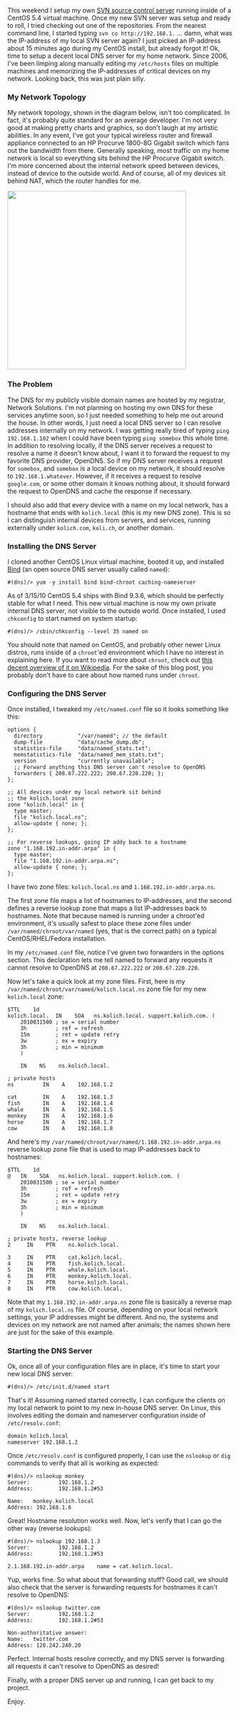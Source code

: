This weekend I setup my own [SVN source control server](howto-setting-up-your-own-svn-server-using-apache-and-mod-dav-svn) running inside of a CentOS 5.4 virtual machine.  Once my new SVN server was setup and ready to roll, I tried checking out one of the repositories.  From the nearest command line, I started typing `svn co http://192.168.1.` ... damn, what was the IP-address of my local SVN server again?  I just picked an IP-address about 15 minutes ago during my CentOS install, but already forgot it!  Ok, time to setup a decent local DNS server for my home network.  Since 2006, I've been limping along manually editing my `/etc/hosts` files on multiple machines and memorizing the IP-addresses of critical devices on my network.  Looking back, this was just plain silly.

### My Network Topology

My network topology, shown in the diagram below, isn't too complicated. In fact, it's probably quite standard for an average developer. I'm not very good at making pretty charts and graphics, so don't laugh at my artistic abilities. In any event, I've got your typical wireless router and firewall appliance connected to an HP Procurve 1800-8G Gigabit switch which fans out the bandwidth from there. Generally speaking, most traffic on my home network is local so everything sits behind the HP Procurve Gigabit switch. I'm more concerned about the internal network speed between devices, instead of device to the outside world. And of course, all of my devices sit behind NAT, which the router handles for me.

<img src="static/entries/howto-setting-up-your-own-local-dns-server/kolich.com-network-topology.png" width="400">

### The Problem

The DNS for my publicly visible domain names are hosted by my registrar, Network Solutions.  I'm not planning on hosting my own DNS for these services anytime soon, so I just needed something to help me out around the house.  In other words, I just need a local DNS server so I can resolve addresses internally on my network.  I was getting really tired of typing `ping 192.168.1.102` when I could have been typing `ping somebox` this whole time.  In addition to resolving locally, if the DNS server receives a request to resolve a name it doesn't know about, I want it to forward the request to my favorite DNS provider, OpenDNS.  So if my DNS server receives a request for `somebox`, and `somebox` is a local device on my network, it should resolve to `192.168.1.whatever`.  However, if it receives a request to resolve `google.com`, or some other domain it knows nothing about, it should forward the request to OpenDNS and cache the response if necessary.

I should also add that every device with a name on my local network, has a hostname that ends with `kolich.local` (this is my new DNS zone).  This is so I can distinguish internal devices from servers, and services, running externally under `kolich.com`, `koli.ch`, or another domain.

### Installing the DNS Server

I cloned another CentOS Linux virtual machine, booted it up, and installed [Bind](http://www.isc.org/software/bind) (an open source DNS server usually called `named`):

```
#(dns)/> yum -y install bind bind-chroot caching-nameserver
```

As of 3/15/10 CentOS 5.4 ships with Bind 9.3.6, which should be perfectly stable for what I need.  This new virtual machine is now my own private internal DNS server, not visible to the outside world.  Once installed, I used `chkconfig` to start named on system startup:

```
#(dns)/> /sbin/chkconfig --level 35 named on
```

You should note that named on CentOS, and probably other newer Linux distros, runs inside of a `chroot`'ed environment which I have no interest in explaining here.  If you want to read more about `chroot`, check out [this decent overview of it on Wikipedia](http://en.wikipedia.org/wiki/Chroot).  For the sake of this blog post, you probably don't have to care about how named runs under `chroot`.

### Configuring the DNS Server

Once installed, I tweaked my `/etc/named.conf` file so it looks something like this:

```
options {
  directory           "/var/named"; // the default
  dump-file           "data/cache_dump.db";
  statistics-file     "data/named_stats.txt";
  memstatistics-file  "data/named_mem_stats.txt";
  version             "currently unavailable";
  ;; Forward anything this DNS server can't resolve to OpenDNS
  forwarders { 208.67.222.222; 208.67.220.220; };
};

;; All devices under my local network sit behind
;; the kolich.local zone
zone "kolich.local" in {
  type master;
  file "kolich.local.ns";
  allow-update { none; };
};

;; For reverse lookups, going IP addy back to a hostname
zone "1.168.192.in-addr.arpa" in {
  type master;
  file "1.168.192.in-addr.arpa.ns";
  allow-update { none; };
};
```

I have two zone files: `kolich.local.ns` and `1.168.192.in-addr.arpa.ns`.

The first zone file maps a list of hostnames to IP-addresses, and the second defines a reverse lookup zone that maps a list IP-addresses back to hostnames.  Note that because named is running under a chroot'ed environment, it's usually safest to place these zone files under `/var/named/chroot/var/named` (yes, that is the correct path) on a typical CentOS/RHEL/Fedora installation.

In my `/etc/named.conf` file, notice I've given two forwarders in the options section.  This declaration lets me tell named to forward any requests it cannot resolve to OpenDNS at `208.67.222.222` or `208.67.220.220`.

Now let's take a quick look at my zone files.  First, here is my `/var/named/chroot/var/named/kolich.local.ns` zone file for my new `kolich.local` zone:

```
$TTL    1d
kolich.local.  IN    SOA   ns.kolich.local. support.kolich.com. (
    2010031500 ; se = serial number
    3h         ; ref = refresh
    15m        ; ret = update retry
    3w         ; ex = expiry
    3h         ; min = minimum
    )

    IN    NS    ns.kolich.local.

; private hosts
ns         IN    A    192.168.1.2

cat        IN    A    192.168.1.3
fish       IN    A    192.168.1.4
whale      IN    A    192.168.1.5
monkey     IN    A    192.168.1.6
horse      IN    A    192.168.1.7
cow        IN    A    192.168.1.8
```

And here's my `/var/named/chroot/var/named/1.168.192.in-addr.arpa.ns` reverse lookup zone file that is used to map IP-addresses back to hostnames:

```
$TTL    1d
@   IN    SOA   ns.kolich.local. support.kolich.com. (
    2010031500 ; se = serial number
    3h         ; ref = refresh
    15m        ; ret = update retry
    3w         ; ex = expiry
    3h         ; min = minimum
    )

    IN    NS    ns.kolich.local.

; private hosts, reverse lookup
2     IN    PTR    ns.kolich.local.

3     IN    PTR    cat.kolich.local.
4     IN    PTR    fish.kolich.local.
5     IN    PTR    whale.kolich.local.
6     IN    PTR    monkey.kolich.local.
7     IN    PTR    horse.kolich.local.
8     IN    PTR    cow.kolich.local.
```

Note that my `1.168.192.in-addr.arpa.ns` zone file is basically a reverse map of my `kolich.local.ns` file.  Of course, depending on your local network settings, your IP addresses might be different.  And no, the systems and devices on my network are not named after animals; the names shown here are just for the sake of this example.

### Starting the DNS Server

Ok, once all of your configuration files are in place, it's time to start your new local DNS server:

```
#(dns)/> /etc/init.d/named start
```

That's it!  Assuming named started correctly, I can configure the clients on my local network to point to my new in-house DNS server.  On Linux, this involves editing the domain and nameserver configuration inside of `/etc/resolv.conf`:

```
domain kolich.local
nameserver 192.168.1.2
```

Once `/etc/resolv.conf` is configured properly, I can use the `nslookup` or `dig` commands to verify that all is working as expected:

```
#(dns)/> nslookup monkey
Server:         192.168.1.2
Address:        192.168.1.2#53

Name:   monkey.kolich.local
Address: 192.168.1.6
```

Great!  Hostname resolution works well.  Now, let's verify that I can go the other way (reverse lookups):

```
#(dns)/> nslookup 192.168.1.3
Server:         192.168.1.2
Address:        192.168.1.2#53

2.1.168.192.in-addr.arpa    name = cat.kolich.local.
```

Yup, works fine.  So what about that forwarding stuff?  Good call, we should also check that the server is forwarding requests for hostnames it can't resolve to OpenDNS:

```
#(dns)/> nslookup twitter.com
Server:         192.168.1.2
Address:        192.168.1.2#53

Non-authoritative answer:
Name:   twitter.com
Address: 128.242.240.20
```

Perfect.  Internal hosts resolve correctly, and my DNS server is forwarding all requests it can't resolve to OpenDNS as desired!

Finally, with a proper DNS server up and running, I can get back to my project.

Enjoy.